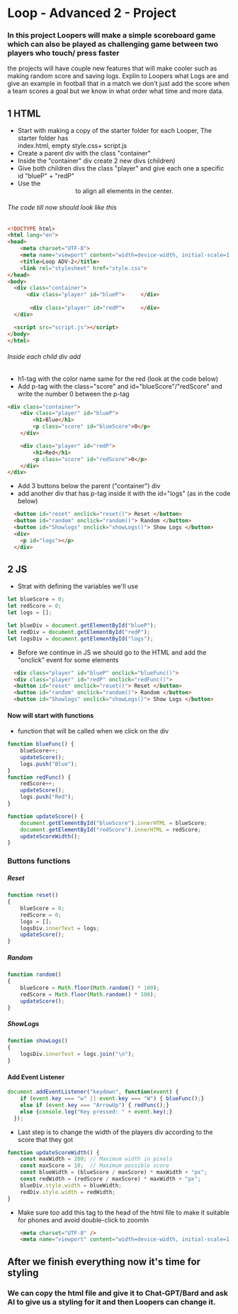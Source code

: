 # Loop - Advanced 2 - Project
### In this project Loopers will make a simple scoreboard game which can also be played as challenging game between two players who touch/ press faster

the projects will have couple new features that will make cooler such as making random score and saving logs.
Explin to Loopers what Logs are and give an example in football that in a match we don't just add the score when a team scores a goal but we know in what order what time and more data.

## 1 HTML
- Start with making a copy of the starter folder for each Looper, The starter folder has     
  index.html, empty style.css+ script.js
- Create a parent div with the class "container"
- Inside the "container" div create 2 new divs (children)
- Give both children divs the class "player" and give each one a specific id "blueP" + "redP"
- Use the <center> to align all elements in the center.

###### The code till now should look like this
```html
<!DOCTYPE html>
<html lang="en">
<head>
    <meta charset="UTF-8">
    <meta name="viewport" content="width=device-width, initial-scale=1.0">
    <title>Loop ADV-2</title>
    <link rel="stylesheet" href="style.css">
</head>
<body>
  <div class="container">
      <div class="player" id="blueP">     </div>
  
       <div class="player" id="redP">     </div>
  </div>

  <script src="script.js"></script>
</body>
</html>
```
###### Inside each child div add

- h1-tag with the color name same for the red (look at the code below)
- Add p-tag with the class="score" and id="blueScore"/"redScore" and write the number 0 between the p-tag

```html
<div class="container">
    <div class="player" id="blueP">
        <h1>Blue</h1>
        <p class="score" id="blueScore">0</p>
    </div>

    <div class="player" id="redP">
        <h1>Red</h1>
        <p class="score" id="redScore">0</p>
    </div>
</div>
```
- Add 3 buttons below the parent ("container") div
- add another div that has p-tag inside it with the id="logs" (as in the code below)
```html
  <button id="reset" onclick="reset()"> Reset </button>
  <button id="random" onclick="random()"> Random </button>
  <button id="Showlogs" onclick="showLogs()"> Show Logs </button>
  <div>
    <p id="logs"></p>
  </div>
```

## 2 JS
- Strat with defining the variables we'll use
```js
let blueScore = 0;
let redScore = 0;
let logs = [];

let blueDiv = document.getElementById("blueP");
let redDiv = document.getElementById("redP");
let logsDiv = document.getElementById("logs");
```

- Before we continue in JS we should go to the HTML and add the "onclick" event for some elements
```html
  <div class="player" id="blueP" onclick="blueFunc()">
  <div class="player" id="redP" onclick="redFunc()">
  <button id="reset" onclick="reset()"> Reset </button>
  <button id="random" onclick="random()"> Random </button>
  <button id="Showlogs" onclick="showLogs()"> Show Logs </button>
```

#### Now will start with functions
- function that will be called when we click on the div
```js
function blueFunc() {
    blueScore++;
    updateScore();
    logs.push("Blue");
}
function redFunc() {
    redScore++;
    updateScore();
    logs.push("Red");
}
```

```js
function updateScore() {
    document.getElementById("blueScore").innerHTML = blueScore;
    document.getElementById("redScore").innerHTML = redScore;
    updateScoreWidth();
}
```

### Buttons functions
##### Reset
```js
function reset()
{
    blueScore = 0;
    redScore = 0;
    logs = [];
    logsDiv.innerText = logs;
    updateScore();
}
```
##### Random
```js
function random()
{
    blueScore = Math.floor(Math.random() * 100);
    redScore = Math.floor(Math.random() * 100);
    updateScore();
}
```
##### ShowLogs
```js
function showLogs()
{
    logsDiv.innerText = logs.join("\n");
}
```

#### Add Event Listener
```js
document.addEventListener("keydown", function(event) {
    if (event.key === "w" || event.key === "W") { blueFunc();}
    else if (event.key === "ArrowUp") { redFunc();}
    else {console.log("Key pressed: " + event.key);} 
  });
```

- Last step is to change the width of the players div according to the score that they got
```js
function updateScoreWidth() {
    const maxWidth = 200; // Maximum width in pixels
    const maxScore = 10;  // Maximum possible score
    const blueWidth = (blueScore / maxScore) * maxWidth + "px";
    const redWidth = (redScore / maxScore) * maxWidth + "px";
    blueDiv.style.width = blueWidth;
    redDiv.style.width = redWidth;
}
```

- Make sure too add this tag to the head of the html file to make it suitable for phones and avoid double-click to zoomIn
```html
    <meta charset="UTF-8" />
    <meta name="viewport" content="width=device-width, initial-scale=1, maximum-scale=1, user-scalable=0">
```
## After we finish everything now it's time for styling
### We can copy the html file and give it to Chat-GPT/Bard and ask AI to give us a styling for it and then Loopers can change it.
